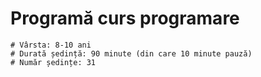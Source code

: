 # Programă curs programare

    # Vârsta: 8-10 ani
    # Durată ședință: 90 minute (din care 10 minute pauză)
    # Număr ședințe: 31
